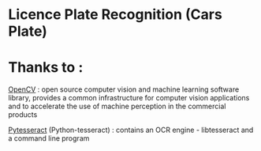 # Licence Plate Recognition (Cars Plate)

# Thanks to :
[OpenCV](https://docs.opencv.org/master/)       : open source computer vision and machine learning software library, provides a common infrastructure for computer vision applications and to accelerate the use of machine perception in the commercial products 





[Pytesseract](https://pytesseract.readthedocs.io/en/latest/) (Python-tesseract)        : contains an OCR engine - libtesseract and a command line program


